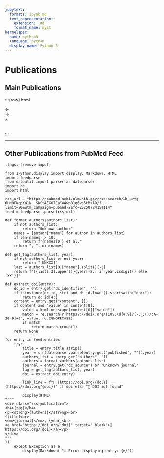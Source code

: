 ```yaml
---
jupytext:
  formats: ipynb,md
  text_representation:
    extension: .md
    format_name: myst
kernelspec:
  name: python3
  language: python
  display_name: Python 3
---
```


<script type="application/json" id="pub-data">
[
  {
    "image": "fc_relationships.jpeg",
    "title": "Brain functional connectivity mirrors genetic pleiotropy in psychiatric conditions",
    "year": "April 2023",
    "authors": "Clara A Moreau , Kuldeep Kumar , Annabelle Harvey , Guillaume Huguet , Sebastian G W Urchs , Laura M Schultz , Hanad Sharmarke , Khadije Jizi , Charles-Olivier Martin , Nadine Younis , Petra Tamer , Jean-Louis Martineau , Pierre Orban , Ana Isabel Silva , Jeremy Hall , Marianne B M van den Bree , Michael J Owen , David E J Linden , Sarah Lippé , Carrie E Bearden , Laura Almasy , David C Glahn , Paul M Thompson , Thomas Bourgeron , Pierre Bellec , Sebastien Jacquemont",
    "link": "https://doi.org/10.1093/brain/awac315"
  },
  {
    "image": "ml_disorders.webp",
    "title": "Machine Learning for Neurodevelopmental Disorders",
    "year": "July 2023",
    "authors": "Clara Moreau, Christine Deruelle & Guillaume Auzias",
    "link": "https://doi.org/10.1007/978-1-0716-3195-9"
  },
  {
    "image": "anorexia.webp",
    "title": "Neuroimaging Insights into Brain Mechanisms of Early-onset Restrictive Eating Disorders",
    "year": "November 2024",
    "authors": "Clara A Moreau, Anael Ayrolles, Christopher R K Ching, Robin Bonicel, Alexandre Mathieu, Coline Stordeur, Pierre Bergeret, Nicolas Traut, Lydie Tran, David Germanaud, Marianne Alison, Monique Elmaleh-Bergès, Stefan Ehrlich, Paul M Thompson, Thomas Bourgeron, Richard Delorme",
    "link": "https://doi.org/10.1101/2024.11.12.24317128"
  },
  {
    "image": "similarities.jpg",
    "title": "Genetic Heterogeneity Shapes Brain Connectivity in Psychiatry",
    "year": "January 2023",
    "authors": "Clara A. Moreau, Annabelle Harvey, Kuldeep Kumar, Guillaume Huguet, Sebastian G.W. Urchs, Elise A. Douard, Laura M. Schultz, Hanad Sharmarke, Khadije Jizi, Charles-Olivier Martin, Nadine Younis, Petra Tamer, Thomas Rolland, Jean-Louis Martineau, Pierre Orban, Ana Isabel Silva, Jeremy Hall, Marianne B.M. van den Bree, Michael J. Owen, David E.J. Linden, Sebastien Jacquemont",
    "link": "https://doi.org/10.1016/j.biopsych.2022.08.024"
  }
]
</script>

# Publications

## Main Publications


:::{raw} html
<!-- === STYLES === -->
<link rel="stylesheet" href="_static/custom_carousel.css">
<link rel="stylesheet" href="_static/publication_modal.css">

<!-- === CAROUSEL STRUCTURE === -->
<div class="publications-carousel-container">
  <div class="carousel-control prev">&#8592;</div>
  <div class="publications-carousel">
    <div class="publications-list"></div>
  </div>
  <div class="carousel-control next">&#8594;</div>
</div>

<!-- === MODAL STRUCTURE === -->
<div class="publication-modal">
  <div class="publication-modal-content">
    <span class="close-button">&times;</span>
    <h2 class="modal-pub-title"></h2>
    <p class="modal-pub-authors"></p>
    <p class="modal-pub-journal"></p>
    <p class="modal-pub-year"></p>
    <p class="modal-pub-doi"></p>
    <p class="modal-pub-link"></p>
    <div class="modal-pub-description">
      <p class="modal-pub-abstract"></p>
    </div>
  </div>
</div>

<!-- === JS === -->
<script src="_static/custom_carousel.js"></script>
<script src="_static/publication_modal.js"></script>
<script src="_static/publications_carousel.js"></script>
:::

---

## Other Publications from PubMed Feed

```{code-cell} python
:tags: [remove-input]

from IPython.display import display, Markdown, HTML
import feedparser
from dateutil import parser as dateparser
import re
import html

rss_url = "https://pubmed.ncbi.nlm.nih.gov/rss/search/1b_xvYg-6HN0FKdpXW1N__SKCt4EGO7EaY44wp81q6vp5tMsAO/?limit=20&utm_campaign=pubmed-2&fc=20250724150114"
feed = feedparser.parse(rss_url)

def format_authors(authors_list):
    if not authors_list:
        return "Unknown author"
    names = [author["name"] for author in authors_list]
    if len(names) > 10:
        return f"{names[0]} et al."
    return ", ".join(names)

def get_tag(authors_list, year):
    if not authors_list or not year:
        return "[UNKXX]"
    last = authors_list[0]["name"].split()[-1]
    return f"[{last[:3].upper()}{year[-2:] if year.isdigit() else 'XX'}]"

def extract_doi(entry):
    dc_id = entry.get("dc_identifier", "")
    if isinstance(dc_id, str) and dc_id.lower().startswith("doi:"):
        return dc_id[4:]
    content = entry.get("content", [])
    if content and "value" in content[0]:
        value = html.unescape(content[0]["value"])
        match = re.search(r'https?://doi\.org/(10\.\d{4,9}/[-._;()/:A-Z0-9]+)', value, re.IGNORECASE)
        if match:
            return match.group(1)
    return None

for entry in feed.entries:
    try:
        title = entry.title.strip()
        year = str(dateparser.parse(entry.get("published", "")).year)
        authors_list = entry.get("authors", [])
        authors = format_authors(authors_list)
        journal = entry.get("dc_source") or "Unknown journal"
        tag = get_tag(authors_list, year)
        doi = extract_doi(entry)

        link_line = f"🔗 [https://doi.org/{doi}](https://doi.org/{doi})" if doi else "🔗 DOI not found"

        display(HTML(
f"""
<div class="rss-publication">
<h4>{tag}</h4>
<p><strong>{authors}</strong><br>
{title}<br>
<em>{journal}</em>, {year}<br>
<a href="https://doi.org/{doi}" target="_blank">🔗 https://doi.org/{doi}</a></p>
</div>
"""
))
    except Exception as e:
        display(Markdown(f"⚠️ Error displaying entry: {e}"))
